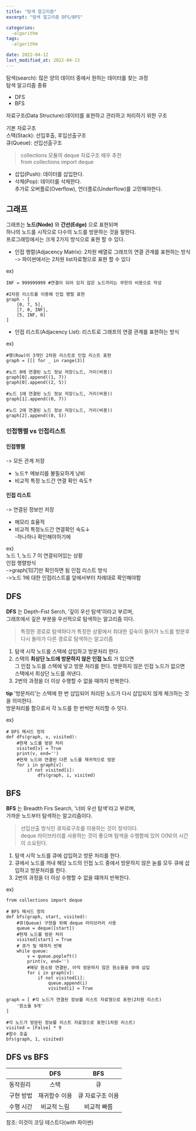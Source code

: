 ```yaml
---
title: "탐색 알고리즘"
excerpt: "탐색 알고리즘 DFS/BFS"

categories:
  -algorithm
tags:
  -algorithm

date: 2022-04-12
last_modified_at: 2022-04-13
---
```

탐색(search): 많은 양의 데이터 중에서 원하는 데이터를 찾는 과정  
탐색 알고리즘 종류  
 + DFS  
 + BFS  


자료구조(Data Structure):데이터를 표현하고 관리하고 처리하기 위한 구조  
  
기본 자료구조  
스택(Stack): 선입후출, 후입선출구조  
큐(Queue): 선입선출구조  
>collections 모듈의 deque 자료구조 매우 추천  
>from collections import deque  

 + 삽입(Push): 데이터를 삽입한다.  
 + 삭제(Pop): 데이터를 삭제한다.  
추가로 오버플로(Overflow), 언더플로(Underflow)를 고민해야한다.  

## 그래프  
  
그래프는 **노드(Node)** 와 **간선(Edge)** 으로 표현되며  
하나의 노드를 시작으로 다수의 노드를 방문하는 것을 말한다.  
프로그래밍에서는 크게 2가지 방식으로 표현 할 수 있다.  
 + 인접 행렬(Adjacency Matrix): 2차원 배열로 그래프의 연결 관계를 표현하는 방식  
-> 파이썬에서는 2차원 list자료형으로 표현 할 수 있다  

ex)  
```
INF = 999999999 #연결이 되어 있지 않은 노드끼리는 무한의 비용으로 작성

#2차원 리스트를 이용해 인접 행렬 표현
graph - [
    [0, 7, 5],
    [7, 0, INF],
    [5, INF, 0]
]
```

 + 인접 리스트(Adjacency List): 리스트로 그래프의 연결 관계를 표현하는 방식  

ex)  
```
#행(Row)이 3개인 2차원 리스트로 인접 리스트 표현
graph = [[] for _ in range(3)]

#노드 0에 연결된 노드 정보 저장(노드, 거리(비용))
graph[0].append((1, 7))
graph[0].append((2, 5))

#노드 1에 연결된 노드 정보 저장(노드, 거리(비용))
graph[1].append((0, 7))

#노드 2에 연결된 노드 정보 저장(노드, 거리(비용))
graph[2].append((0, 5))
```

### 인접행렬 vs 인접리스트  
  
#### 인접행렬
-> 모든 관계 저장  
 + 노드↑ 메보리를 불필요하게 낭비  
 + 비교적 특정 노드간 연결 확인 속도↑  

#### 인접 리스트
-> 연결된 정보만 저장
 + 메모리 효율적
 + 비교적 특정노드간 연결확인 속도↓  
  -하나하나 확인해야하기에  
  
ex)  
노드 1, 노드 7 이 연결되어있는 상황  
 인접 행렬방식  
->graph[1][7]만 확인하면 됨
 인접 리스트 방식  
 ->노드 1에 대한 인접리스트를 앞에서부터 차례대로 확인해야함  

## DFS

**DFS** 는 Depth-Fist Serch, '깊이 우선 탐색'이라고 부르며,  
그래프에서 깊은 부분을 우선적으로 탐색하는 알고리즘 이다.  
>특정한 경로로 탐색하다가 특정한 상황에서 최대한 깊숙이 들어가 노드를 방문후  
>다시 돌아가 다른 경로로 탐색하는 알고리즘  
<!-- --2022-04-12 -->
 1. 탐색 시작 노드를 스택에 삽입하고 방문처리 한다.  
 2. 스택의 __최상단 노드에 방문하지 않은 인접 노드__ 가 있으면  
 그 인접 노드를 스택에 넣고 방문 처리를 한다.
 방문하지 않은 인접 노드가 없으면 스택에서 최상단 노드를 꺼낸다.  
 3. 2번의 과정을 더 이상 수행할 수 없을 때까지 반복한다.  
  
 __tip__ '방문처리'는 스택에 한 번 삽입되어 처리된 노드가 다시 삽입되지 않게 체크하는 것을 의미한다.  
 방문처리를 함으로서 각 노드를 한 번씩만 처리할 수 잇다.  

ex)  
```
# DFS 메서드 정의
def dfs(graph, v, visited):
    #현재 노드를 방문 처리
    visited[v] = True
    print(v, end='')
    #현재 노드와 연결된 다른 노드를 재귀적으로 방문
    for i in graph[v]:
        if not visited[i]:
            dfs(graph, i, visited)
```

## BFS  

**BFS** 는 Breadth Firs Search, '너비 우선 탐색'라고 부르며,  
가까운 노드부터 탐색하는 알고리즘이다.  
>선입선출 방식인 큐자료구조를 이용하는 것이 정석이다.  
>deque 라이브러리를 사용하는 것이 좋으며 탐색을 수행함에 있어 O(N)의 시간이 소요된다.  
 1. 탐색 시작 노드를 큐에 삽입하고 방문 처리를 한다.  
 2. 큐에서 노드를 꺼내 해당 노드의 인접 노드 중에서 방문하지 않은 녿를 모두 큐에 삽입하고 방문처리를 한다.  
 3. 2번의 과정을 더 이상 수행할 수 없을 떄까지 반복한다.  

ex)  
```
from collections import deque

# BFS 메서드 정의
def bfs(graph, start, visited):
    #큐(Queue) 구현을 위해 deque 라이브러리 사용
    queue = deque([start])
    #현재 노드를 방문 처리
    visited[start] = True
    # 큐가 빌 때까지 반복
    while queue:
        v = queue.popleft()
        print(v, end='')
        #해당 원소랑 연결된, 아직 방문하지 않은 원소들을 큐에 삽입
        for i in graph[v]:
            if not visited[i]:
                queue.append(i)
                visited[i] = True

graph = [ #각 노드가 연결된 정보를 리스트 자료형으로 표현(2차원 리스트)
    '원소들 9개'
]

#각 노드가 방문된 정보를 리스트 자료형으로 표현(1차원 리스트)
visited = [False] * 9
#함수 호출
bfs(graph, 1, visited)
```

## DFS vs BFS
  
 |  |  DFS  |  BFS |
 |:--- | :---: | :---: |    
 |  동작원리  |  스택  | 큐 |  
 | 구현 방법 | 재귀함수 이용 | 큐 자료구조 이용 |
 | 수행 시간 | 비교적 느림 | 비교적 빠름 |


참조: 이것이 코딩 테스트다(with 파이썬)